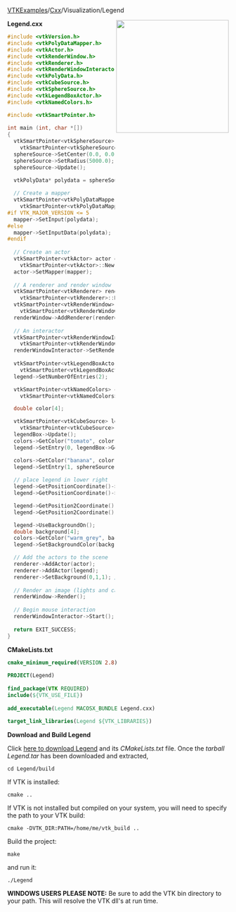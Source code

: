 [VTKExamples](/home/)/[Cxx](/Cxx)/Visualization/Legend

<img align="right" src="https://github.com/lorensen/VTKExamples/blob/gh-pages/Testing/Baseline/Visualization/TestLegend.png?raw=true" width="256" />

**Legend.cxx**
```c++
#include <vtkVersion.h>
#include <vtkPolyDataMapper.h>
#include <vtkActor.h>
#include <vtkRenderWindow.h>
#include <vtkRenderer.h>
#include <vtkRenderWindowInteractor.h>
#include <vtkPolyData.h>
#include <vtkCubeSource.h>
#include <vtkSphereSource.h>
#include <vtkLegendBoxActor.h>
#include <vtkNamedColors.h>

#include <vtkSmartPointer.h>
 
int main (int, char *[])
{
  vtkSmartPointer<vtkSphereSource> sphereSource = 
    vtkSmartPointer<vtkSphereSource>::New();
  sphereSource->SetCenter(0.0, 0.0, 0.0);
  sphereSource->SetRadius(5000.0);
  sphereSource->Update();

  vtkPolyData* polydata = sphereSource->GetOutput();
 
  // Create a mapper
  vtkSmartPointer<vtkPolyDataMapper> mapper = 
    vtkSmartPointer<vtkPolyDataMapper>::New();
#if VTK_MAJOR_VERSION <= 5
  mapper->SetInput(polydata);
#else
  mapper->SetInputData(polydata);
#endif
 
  // Create an actor
  vtkSmartPointer<vtkActor> actor = 
    vtkSmartPointer<vtkActor>::New();
  actor->SetMapper(mapper);
 
  // A renderer and render window
  vtkSmartPointer<vtkRenderer> renderer = 
    vtkSmartPointer<vtkRenderer>::New();
  vtkSmartPointer<vtkRenderWindow> renderWindow = 
    vtkSmartPointer<vtkRenderWindow>::New();
  renderWindow->AddRenderer(renderer);
 
  // An interactor
  vtkSmartPointer<vtkRenderWindowInteractor> renderWindowInteractor = 
    vtkSmartPointer<vtkRenderWindowInteractor>::New();
  renderWindowInteractor->SetRenderWindow(renderWindow);
 
  vtkSmartPointer<vtkLegendBoxActor> legend = 
    vtkSmartPointer<vtkLegendBoxActor>::New();
  legend->SetNumberOfEntries(2);

  vtkSmartPointer<vtkNamedColors> colors =
    vtkSmartPointer<vtkNamedColors>::New();

  double color[4];

  vtkSmartPointer<vtkCubeSource> legendBox = 
    vtkSmartPointer<vtkCubeSource>::New();
  legendBox->Update();
  colors->GetColor("tomato", color);
  legend->SetEntry(0, legendBox->GetOutput(), "Box", color);

  colors->GetColor("banana", color);
  legend->SetEntry(1, sphereSource->GetOutput(), "Ball", color);
  
  // place legend in lower right
  legend->GetPositionCoordinate()->SetCoordinateSystemToView();
  legend->GetPositionCoordinate()->SetValue(.5, -1.0);

  legend->GetPosition2Coordinate()->SetCoordinateSystemToView();
  legend->GetPosition2Coordinate()->SetValue(1.0, -0.5);

  legend->UseBackgroundOn();
  double background[4];
  colors->GetColor("warm_grey", background);
  legend->SetBackgroundColor(background);

  // Add the actors to the scene
  renderer->AddActor(actor);
  renderer->AddActor(legend);
  renderer->SetBackground(0,1,1); // Background color cyan
 
  // Render an image (lights and cameras are created automatically)
  renderWindow->Render();
 
  // Begin mouse interaction
  renderWindowInteractor->Start();
 
  return EXIT_SUCCESS;
}
```
**CMakeLists.txt**
```cmake
cmake_minimum_required(VERSION 2.8)
 
PROJECT(Legend)
 
find_package(VTK REQUIRED)
include(${VTK_USE_FILE})
 
add_executable(Legend MACOSX_BUNDLE Legend.cxx)
 
target_link_libraries(Legend ${VTK_LIBRARIES})
```

**Download and Build Legend**

Click [here to download Legend](https://github.com/lorensen/VTKWikiExamplesTarballs/raw/master/Legend.tar) and its *CMakeLists.txt* file.
Once the *tarball Legend.tar* has been downloaded and extracted,
```
cd Legend/build 
```
If VTK is installed:
```
cmake ..
```
If VTK is not installed but compiled on your system, you will need to specify the path to your VTK build:
```
cmake -DVTK_DIR:PATH=/home/me/vtk_build ..
```
Build the project:
```
make
```
and run it:
```
./Legend
```
**WINDOWS USERS PLEASE NOTE:** Be sure to add the VTK bin directory to your path. This will resolve the VTK dll's at run time.

